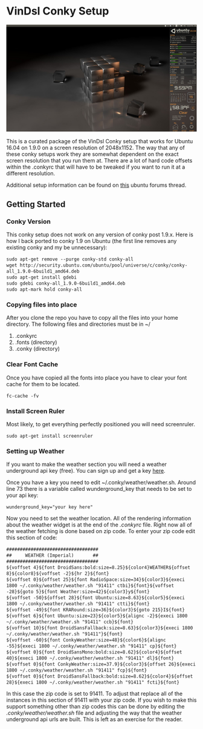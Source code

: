 # VinDsl Conky Setup
![Screenshot](desktop.png?raw=true "Screenshot")

This is a curated package of the VinDsl Conky setup that works for Ubuntu 16.04 on 1.9.0 on a screen resolution of 2048x1152.  The way that any of these conky setups work they are somewhat dependent on the exact screen resolution that you run them at.  There are a lot of hard code offsets within the .conkyrc that will have to be tweaked if you want to run it at a different resolution.

Additional setup information can be found on [this](https://ubuntuforums.org/showthread.php?t=1771033) ubuntu forums thread.

## Getting Started
### Conky Version
This conky setup does not work on any version of conky post 1.9.x.  Here is how I back ported to conky 1.9 on Ubuntu (the first line removes any existing conky and my be unnecessary):
```
sudo apt-get remove --purge conky-std conky-all
wget http://security.ubuntu.com/ubuntu/pool/universe/c/conky/conky-all_1.9.0-6build1_amd64.deb
sudo apt-get install gdebi
sudo gdebi conky-all_1.9.0-6build1_amd64.deb
sudo apt-mark hold conky-all
```

### Copying files into place
After you clone the repo you have to copy all the files into your home directory.  The following files and directories must be in ~/
1. .conkyrc
2. .fonts (directory)
3. .conky (directory)

### Clear Font Cache
Once you have copied all the fonts into place you have to clear your font cache for them to be located.

```
fc-cache -fv
```

### Install Screen Ruler
Most likely, to get everything perfectly positioned you will need screenruler.

```
sudo apt-get install screenruler
```

### Setting up Weather
If you want to make the weather section you will need a weather underground api key (free).  You can sign up and get a key [here](https://www.wunderground.com/weather/api/).

Once you have a key you need to edit ~/.conky/weather/weather.sh.  Around line 73 there is a variable called wunderground_key that needs to be set to your api key:

```
wunderground_key="your key here"
```

Now you need to set the weather location.  All of the rendering information about the weather widget is at the end of the *.conkyrc* file.  Right now all of the weather fetching is done based on zip code.  To enter your zip code edit this section of code:
```
##################################
##     WEATHER (Imperial)       ##
##################################
${voffset 4}${font DroidSans:bold:size=8.25}${color4}WEATHER${offset 8}${color8}${voffset -2}${hr 2}${font}
${voffset 0}${offset 25}${font RadioSpace:size=34}${color3}${execi 1800 ~/.conky/weather/weather.sh "91411" ctbi}${font}${voffset -28}${goto 5}${font Weather:size=42}${color3}y${font}
${voffset -50}${offset 28}${font Ubuntu:size=8.63}${color5}${execi 1800 ~/.conky/weather/weather.sh "91411" ctti}${font}
${voffset -49}${font KRARound:size=36}${color3}${goto 215}I${font}
${voffset 6}${font Ubuntu:size=23}${color5}${alignc -2}${execi 1800 ~/.conky/weather/weather.sh "91411" ccb}${font}
${voffset 10}${font DroidSansFallback:size=8.63}${color3}${execi 1800 ~/.conky/weather/weather.sh "91411"}${font}
${voffset -60}${font ConkyWeather:size=48}${color6}${alignc -55}${execi 1800 ~/.conky/weather/weather.sh "91411" cp}${font}
${voffset 0}${font DroidSansMono:bold:size=8.62}${color4}${offset 40}${execi 1800 ~/.conky/weather/weather.sh "91411" dl}${font}
${voffset 0}${font ConkyWeather:size=37.9}${color3}${offset 26}${execi 1800 ~/.conky/weather/weather.sh "91411" fcp}${font}
${voffset 0}${font DroidSansFallback:bold:size=8.62}${color4}${offset 28}${execi 1800 ~/.conky/weather/weather.sh "91411" fcti}${font}
```

In this case the zip code is set to 91411.  To adjust that replace all of the instances in this section of 91411 with your zip code.  If you wish to make this support something other than zip codes this can be done by editing the *.conky/weather/weather.sh* file and adjusting the way that the weather underground api urls are built.  This is left as an exercise for the reader.
